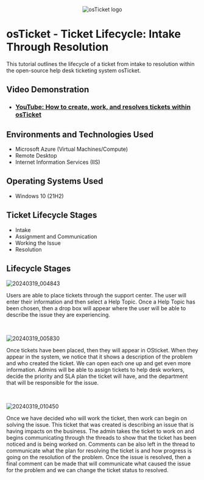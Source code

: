 <p align="center">
<img src="https://i.imgur.com/Clzj7Xs.png" alt="osTicket logo"/>
</p>

<h1>osTicket - Ticket Lifecycle: Intake Through Resolution</h1>
This tutorial outlines the lifecycle of a ticket from intake to resolution within the open-source help desk ticketing system osTicket.<br />


<h2>Video Demonstration</h2>

- ### [YouTube: How to create, work, and resolves tickets within osTicket](https://www.youtube.com)

<h2>Environments and Technologies Used</h2>

- Microsoft Azure (Virtual Machines/Compute)
- Remote Desktop
- Internet Information Services (IIS)

<h2>Operating Systems Used </h2>

- Windows 10</b> (21H2)

<h2>Ticket Lifecycle Stages</h2>

- Intake
- Assignment and Communication
- Working the Issue
- Resolution

<h2>Lifecycle Stages</h2>

![20240319_004843](https://github.com/tylermartin12368/ticket-lifecycle/assets/161632103/1889fe43-dd02-4e89-b759-d3d02fc42e4b)
</p>
<p>
Users are able to place tickets through the support center. The user will enter their information and then select a Help Topic. Once a Help Topic has been chosen, then a drop box will appear where the user will be able to describe the issue they are experiencing.
</p>
<br />

![20240319_005830](https://github.com/tylermartin12368/ticket-lifecycle/assets/161632103/b2e86871-0710-43d9-8f91-983a5a3efaf0)
</p>
<p>
Once tickets have been placed, then they will appear in OSticket. When they appear in the system, we notice that it shows a description of the problem and who created the ticket. We can open each one up and get even more information. Admins will be able to assign tickets to help desk workers, decide the priority and SLA plan the ticket will have, and the department that will be responsible for the issue.  
</p>
<br />

![20240319_010450](https://github.com/tylermartin12368/ticket-lifecycle/assets/161632103/7d65248d-8d39-4726-99e2-44833b14dd1f)
</p>
<p>
Once we have decided who will work the ticket, then work can begin on solving the issue. This ticket that was created is describing an issue that is having impacts on the business. The admin takes the ticket to work on and begins communicating through the threads to show that the ticket has been noticed and is being worked on. Comments can be also left in the thread to communicate what the plan for resolving the ticket is and how progress is going on the resolution of the problem. Once the issue is resolved, then a final comment can be made that will communicate what caused the issue for the problem and we can change the ticket status to resolved.   
</p>
<br />
